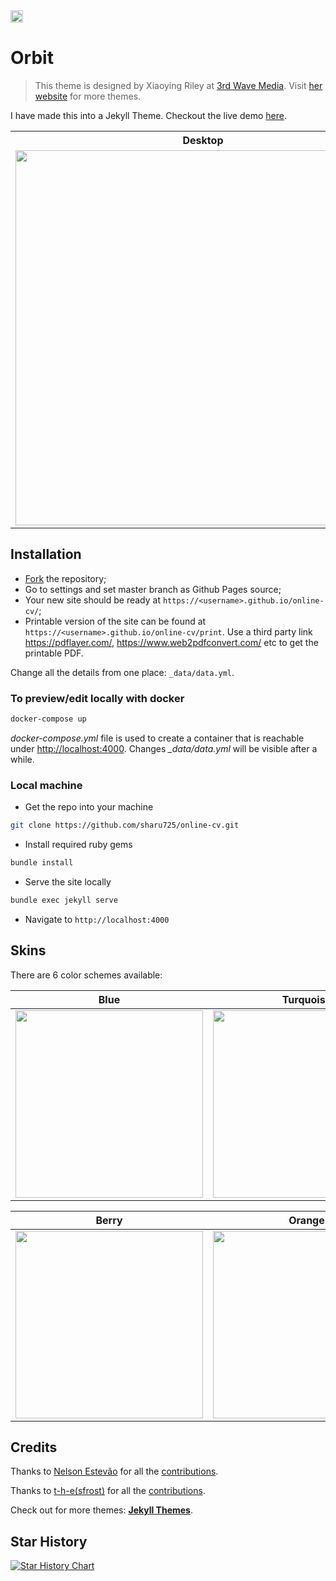 <a href="https://jekyll-themes.com">
<img src="https://img.shields.io/badge/featured%20on-JT-red.svg" height="20" alt="Jekyll Themes Shield" >
</a>

# Orbit
> This theme is designed by Xiaoying Riley at [3rd Wave Media](http://themes.3rdwavemedia.com/).
> Visit [her website](http://themes.3rdwavemedia.com/) for more themes.

I have made this into a Jekyll Theme. Checkout the live demo [here](https://online-cv.webjeda.com).

<table>
  <tr>
    <th>Desktop</th>
    <th>Mobile</th>
  </tr>
  <tr>
    <td>
        <img src="https://online-cv.webjeda.com/assets/images/desktop.png?raw=true" width="600"/>
    </td>
    <td>
        <img src="https://online-cv.webjeda.com/assets/images/mobile.png?raw=true" width="250"/>
    </td>
  </tr>
</table>

## Installation

* [Fork](https://github.com/sharu725/online-cv/fork) the repository;
* Go to settings and set master branch as Github Pages source;
* Your new site should be ready at `https://<username>.github.io/online-cv/`;
* Printable version of the site can be found at `https://<username>.github.io/online-cv/print`. Use a third party link https://pdflayer.com/, https://www.web2pdfconvert.com/ etc to get the printable PDF.

Change all the details from one place: `_data/data.yml`.

### To preview/edit locally with docker

```sh
docker-compose up
```

*docker-compose.yml* file is used to create a container that is reachable under <http://localhost:4000>.
Changes *_data/data.yml* will be visible after a while.

### Local machine

* Get the repo into your machine 

```bash
git clone https://github.com/sharu725/online-cv.git
```

* Install required ruby gems

```bash
bundle install
```

* Serve the site locally

```bash
bundle exec jekyll serve
```

* Navigate to `http://localhost:4000`


## Skins

There are 6 color schemes available:

| Blue                                                                          | Turquoise                                                                          | Green                                                                          |
| ----------------------------------------------------------------------------- | ---------------------------------------------------------------------------------- | ------------------------------------------------------------------------------ |
| <img src="https://online-cv.webjeda.com/assets/images/blue.jpg" width="300"/> | <img src="https://online-cv.webjeda.com/assets/images/turquoise.jpg" width="300"/> | <img src="https://online-cv.webjeda.com/assets/images/green.jpg" width="300"/> |

| Berry                                                                          | Orange                                                                          | Ceramic                                                                          |
| ------------------------------------------------------------------------------ | ------------------------------------------------------------------------------- | -------------------------------------------------------------------------------- |
| <img src="https://online-cv.webjeda.com/assets/images/berry.jpg" width="300"/> | <img src="https://online-cv.webjeda.com/assets/images/orange.jpg" width="300"/> | <img src="https://online-cv.webjeda.com/assets/images/ceramic.jpg" width="300"/> |

## Credits

Thanks to [Nelson Estevão](https://github.com/nelsonmestevao) for all the [contributions](https://github.com/sharu725/online-cv/commits?author=nelsonmestevao).

Thanks to [t-h-e(sfrost)](https://github.com/t-h-e) for all the [contributions](https://github.com/sharu725/online-cv/commits?author=t-h-e).

Check out for more themes: [**Jekyll Themes**](http://jekyll-themes.com).

## Star History

[![Star History Chart](https://api.star-history.com/svg?repos=sharu725/online-cv&type=Date)](https://star-history.com/#sharu725/online-cv&Date)
